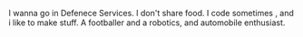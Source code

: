 I wanna go in Defenece Services.
I don't share food.
I code sometimes , and i like to make stuff. 
A footballer and a robotics, and automobile enthusiast.
